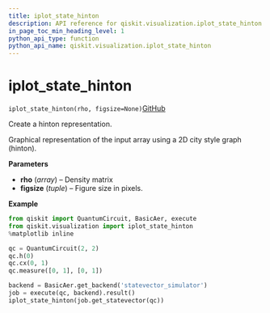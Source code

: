 ```yaml
---
title: iplot_state_hinton
description: API reference for qiskit.visualization.iplot_state_hinton
in_page_toc_min_heading_level: 1
python_api_type: function
python_api_name: qiskit.visualization.iplot_state_hinton
---
```


# iplot\_state\_hinton

<span id="qiskit.visualization.iplot_state_hinton" />

`iplot_state_hinton(rho, figsize=None)`[GitHub](https://github.com/qiskit/qiskit/tree/stable/0.14/qiskit/visualization/interactive/iplot_hinton.py "view source code")

Create a hinton representation.

Graphical representation of the input array using a 2D city style graph (hinton).

**Parameters**

*   **rho** (*array*) – Density matrix
*   **figsize** (*tuple*) – Figure size in pixels.

**Example**

```python
from qiskit import QuantumCircuit, BasicAer, execute
from qiskit.visualization import iplot_state_hinton
%matplotlib inline

qc = QuantumCircuit(2, 2)
qc.h(0)
qc.cx(0, 1)
qc.measure([0, 1], [0, 1])

backend = BasicAer.get_backend('statevector_simulator')
job = execute(qc, backend).result()
iplot_state_hinton(job.get_statevector(qc))
```

